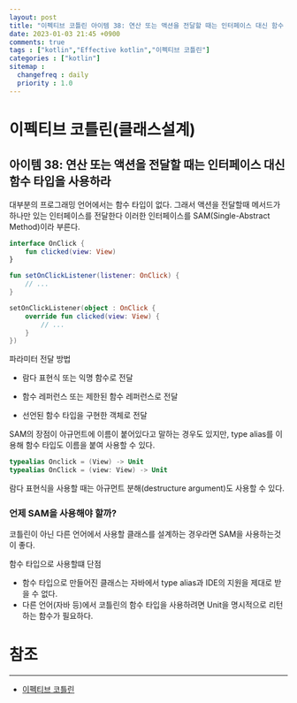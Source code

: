 ```yaml
---
layout: post
title: "이펙티브 코틀린 아이템 38: 연산 또는 액션을 전달할 때는 인터페이스 대신 함수 타입을 사용하라"
date: 2023-01-03 21:45 +0900
comments: true
tags : ["kotlin","Effective kotlin","이펙티브 코틀린"]
categories : ["kotlin"]
sitemap :
  changefreq : daily
  priority : 1.0
---
```


# 이펙티브 코틀린(클래스설계)
## 아이템 38: 연산 또는 액션을 전달할 때는 인터페이스 대신 함수 타입을 사용하라

대부분의 프로그래밍 언어에서는 함수 타입이 없다. 그래서 액션을 전달할때 메서드가 하나만 있는 인터페이스를 전달한다
이러한 인터페이스를 SAM(Single-Abstract Method)이라 부른다.

```kotlin
interface OnClick {
    fun clicked(view: View)
}

fun setOnClickListener(listener: OnClick) {
    // ...
}

setOnClickListener(object : OnClick {
    override fun clicked(view: View) {
        // ...
    }
})

```

파라미터 전달 방법

* 람다 표현식 또는 익명 함수로 전달

* 함수 레퍼런스 또는 제한된 함수 레퍼런스로 전달

* 선언된 함수 타입을 구현한 객체로 전달

SAM의 장점이 아규먼트에 이름이 붙어있다고 말하는 경우도 있지만, type alias를 이용해 함수 타입도 이름을 붙여 사용할 수 있다.

```kotlin
typealias Onclick = (View) -> Unit
typealias OnClick = (view: View) -> Unit
```

람다 표현식을 사용할 때는 아규먼트 분해(destructure argument)도 사용할 수 있다.


### 언제 SAM을 사용해야 할까?

코틀린이 아닌 다른 언어에서 사용할 클래스를 설계하는 경우라면 SAM을 사용하는것이 좋다.

함수 타입으로 사용할떄 단점

* 함수 타입으로 만들어진 클래스는 자바에서 type alias과 IDE의 지원을 제대로 받을 수 없다.
* 다른 언어(자바 등)에서 코틀린의 함수 타입을 사용하려면 Unit을 명시적으로 리턴하는 함수가 필요하다.


# 참조

-----
* [이펙티브 코틀린](http://www.yes24.com/Product/Goods/106225986)
